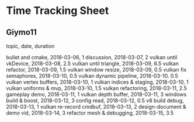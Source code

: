 # Time Tracking Sheet

## Giymo11

topic,                      date,           duration
    
bullet and cmake,           2018-03-06,     1
discussion,                 2018-03-07,     2
vulkan until vkDevice,      2018-03-08,     2.5
vulkan until triangle,      2018-03-09,     6.5
vulkan refactor,            2018-03-09,     1.5
vulkan window resize,       2018-03-09,     0.5
vulkan fix semaphores,      2018-03-10,     0.5
vulkan dynamic pipeline,    2018-03-10.     0.5
vulkan vertex buffers,      2018-03-10,     1
vulkan indices & staging,   2018-03-10,     1
vulkan uniforms & mvp,      2018-03-10,     1.5
vulkan refactoring,         2018-03-11,     2.5
gameplay demo,              2018-03-11,     1
vulkan depth buffer,        2018-03-11,     3
windows build & boost,      2018-03-12,     3
config read,                2018-03-12,     0.5
v8 build debug,             2018-03-13,     1
vulkan re-record cmdbuf,    2018-03-13,     2
design-document & demo vid, 2018-03-14,     3
refactor mesh & debugging,  2018-03-15,     3.5









